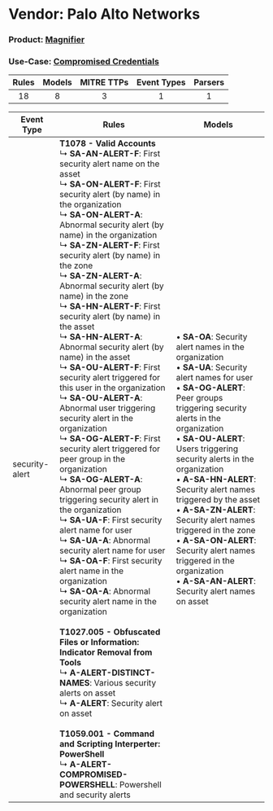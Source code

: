 Vendor: Palo Alto Networks
==========================
### Product: [Magnifier](../ds_palo_alto_networks_magnifier.md)
### Use-Case: [Compromised Credentials](../../../../UseCases/uc_compromised_credentials.md)

| Rules | Models | MITRE TTPs | Event Types | Parsers |
|:-----:|:------:|:----------:|:-----------:|:-------:|
|  18   |   8    |     3      |      1      |    1    |

| Event Type     | Rules                                                                                                                                                                                                                                                                                                                                                                                                                                                                                                                                                                                                                                                                                                                                                                                                                                                                                                                                                                                                                                                                                                                                                                                                                                                                                                                                                                                                                                                                                                                                                                                  | Models                                                                                                                                                                                                                                                                                                                                                                                                                                                                                                                                                                  |
| -------------- | -------------------------------------------------------------------------------------------------------------------------------------------------------------------------------------------------------------------------------------------------------------------------------------------------------------------------------------------------------------------------------------------------------------------------------------------------------------------------------------------------------------------------------------------------------------------------------------------------------------------------------------------------------------------------------------------------------------------------------------------------------------------------------------------------------------------------------------------------------------------------------------------------------------------------------------------------------------------------------------------------------------------------------------------------------------------------------------------------------------------------------------------------------------------------------------------------------------------------------------------------------------------------------------------------------------------------------------------------------------------------------------------------------------------------------------------------------------------------------------------------------------------------------------------------------------------------------------- | ----------------------------------------------------------------------------------------------------------------------------------------------------------------------------------------------------------------------------------------------------------------------------------------------------------------------------------------------------------------------------------------------------------------------------------------------------------------------------------------------------------------------------------------------------------------------- |
| security-alert | <b>T1078 - Valid Accounts</b><br> ↳ <b>SA-AN-ALERT-F</b>: First security alert name on the asset<br> ↳ <b>SA-ON-ALERT-F</b>: First security alert (by name) in the organization<br> ↳ <b>SA-ON-ALERT-A</b>: Abnormal security alert (by name) in the organization<br> ↳ <b>SA-ZN-ALERT-F</b>: First security alert (by name) in the zone<br> ↳ <b>SA-ZN-ALERT-A</b>: Abnormal security alert (by name) in the zone<br> ↳ <b>SA-HN-ALERT-F</b>: First security alert (by name) in the asset<br> ↳ <b>SA-HN-ALERT-A</b>: Abnormal security alert (by name) in the asset<br> ↳ <b>SA-OU-ALERT-F</b>: First security alert triggered for this user in the organization<br> ↳ <b>SA-OU-ALERT-A</b>: Abnormal user triggering security alert in the organization<br> ↳ <b>SA-OG-ALERT-F</b>: First security alert triggered for peer group in the organization<br> ↳ <b>SA-OG-ALERT-A</b>: Abnormal peer group triggering security alert in the organization<br> ↳ <b>SA-UA-F</b>: First security alert name for user<br> ↳ <b>SA-UA-A</b>: Abnormal security alert name for user<br> ↳ <b>SA-OA-F</b>: First security alert name in the organization<br> ↳ <b>SA-OA-A</b>: Abnormal security alert name in the organization<br><br><b>T1027.005 - Obfuscated Files or Information: Indicator Removal from Tools</b><br> ↳ <b>A-ALERT-DISTINCT-NAMES</b>: Various security alerts on asset<br> ↳ <b>A-ALERT</b>: Security alert on asset<br><br><b>T1059.001 - Command and Scripting Interperter: PowerShell</b><br> ↳ <b>A-ALERT-COMPROMISED-POWERSHELL</b>: Powershell and security alerts |  • <b>SA-OA</b>: Security alert names in the organization<br> • <b>SA-UA</b>: Security alert names for user<br> • <b>SA-OG-ALERT</b>: Peer groups triggering security alerts in the organization<br> • <b>SA-OU-ALERT</b>: Users triggering security alerts in the organization<br> • <b>A-SA-HN-ALERT</b>: Security alert names triggered by the asset<br> • <b>A-SA-ZN-ALERT</b>: Security alert names triggered in the zone<br> • <b>A-SA-ON-ALERT</b>: Security alert names triggered in the organization<br> • <b>A-SA-AN-ALERT</b>: Security alert names on asset |